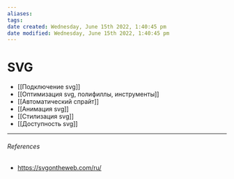 ```yaml
---
aliases: 
tags: 
date created: Wednesday, June 15th 2022, 1:40:45 pm
date modified: Wednesday, June 15th 2022, 1:40:45 pm
---
```


# SVG

- [[Подключение svg]]
- [[Оптимизация svg, полифиллы, инструменты]]
- [[Автоматический спрайт]]
- [[Анимация svg]]
- [[Стилизация svg]]
- [[Доступность svg]]
---

###### References

- https://svgontheweb.com/ru/